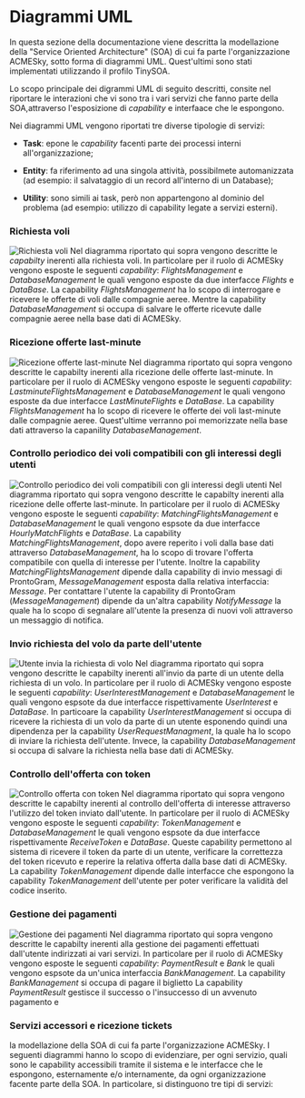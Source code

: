 # Diagrammi UML

In questa sezione della documentazione viene descritta la modellazione della "Service Oriented Architecture" (SOA) di cui fa parte l'organizzazione ACMESky, sotto forma di diagrammi UML. Quest'ultimi sono stati implementati utilizzando il profilo TinySOA.

Lo scopo principale dei digrammi UML di seguito descritti, consite nel riportare le interazioni che vi sono tra i vari servizi che fanno parte della SOA,attraverso l'esposizione di *capability* e interfaace che le espongono.

Nei diagrammi UML vengono riportati tre diverse tipologie di servizi:

* **Task**: epone le *capability* facenti parte dei processi interni all'organizzazione;

* **Entity**: fa riferimento ad una singola attività, possibilmete automanizzata (ad esempio: il salvataggio di un record all'interno di un Database);

* **Utility**: sono simili ai task, però non appartengono al dominio del problema (ad esempio: utilizzo di capability legate a servizi esterni).

### Richiesta voli
![Richiesta voli](UML/immagini_doc/parte1.png)
Nel diagramma riportato qui sopra vengono descritte le *capabilty* inerenti alla richiesta voli. In particolare per il ruolo di ACMESky vengono esposte le seguenti *capability*: *FlightsManagement* e *DatabaseManagement* le quali vengono esposte da due interfacce *Flights* e *DataBase*.
La capability *FlightsManagement* ha lo scopo di interrogare e ricevere le offerte di voli dalle compagnie aeree. Mentre la capability *DatabaseManagement* si occupa di salvare le offerte ricevute dalle compagnie aeree nella base dati di ACMESky.

### Ricezione offerte last-minute
![Ricezione offerte last-minute](UML/immagini_doc/parte2.png)
Nel diagramma riportato qui sopra vengono descritte le capabilty inerenti alla ricezione delle offerte last-minute. In particolare per il ruolo di ACMESky vengono esposte le seguenti *capability*: *LastminuteFlightsManagement* e *DatabaseManagement* le quali vengono esposte da due interfacce *LastMinuteFlights* e *DataBase*.
La capability *FlightsManagement* ha lo scopo di ricevere le offerte dei voli last-minute dalle compagnie aeree. Quest'ultime verranno poi memorizzate nella base dati  attraverso la capanility *DatabaseManagement*.

### Controllo periodico dei voli compatibili con gli interessi degli utenti 
![Controllo periodico dei voli compatibili con gli interessi degli utenti](UML/immagini_doc/parte3.png)
Nel diagramma riportato qui sopra vengono descritte le capabilty inerenti alla ricezione delle offerte last-minute. In particolare per il ruolo di ACMESky vengono esposte le seguenti *capability*: *MatchingFlightsManagement* e *DatabaseManagement* le quali vengono espsote da due interfacce *HourlyMatchFlights* e *DataBase*.
La capability *MatchingFlightsManagement*, dopo avere reperito i voli dalla base dati attraverso *DatabaseManagement*, ha lo scopo di trovare l'offerta compatibile con quella di interesse per l'utente. Inoltre la capability *MatchingFlightsManagement* dipende dalla capability di invio messagi di ProntoGram, *MessageManagement* esposta dalla relativa interfaccia: *Message*.
Per contattare l'utente la capability di ProntoGram (*MessageManagement*) dipende da un'altra capability *NotifyMessage* la quale ha lo scopo di segnalare all'utente la presenza di nuovi voli attraverso un messaggio di notifica.

### Invio richiesta del volo da parte dell'utente
![Utente invia la richiesta di volo](UML/immagini_doc/parte4.png)
Nel diagramma riportato qui sopra vengono descritte le capabilty inerenti all'invio da parte di un utente della richiesta di un volo.
In particolare per il ruolo di ACMESky vengono esposte le seguenti *capability*: *UserInterestManagement* e *DatabaseManagement* le quali vengono espsote da due interfacce rispettivamente *UserInterest* e *DataBase*.
In particoare la capability *UserInterestManagement* si occupa di ricevere la richiesta di un volo da parte di un utente esponendo quindi una dipendenza per la capability *UserRequestManagment*, la quale ha lo scopo di inviare la richiesta dell'utente.
Invece, la capability *DatabaseManagement* si occupa di salvare la richiesta nella base dati di ACMESky.


### Controllo dell'offerta con token
![Controllo offerta con token](UML/immagini_doc/parte5.png)
Nel diagramma riportato qui sopra vengono descritte le capabilty inerenti al controllo dell'offerta di interesse attraverso l'utilizzo del token inviato dall'utente.
In particolare per il ruolo di ACMESky vengono esposte le seguenti *capability*: *TokenManagement* e *DatabaseManagement* le quali vengono espsote da due interfacce rispettivamente *ReceiveToken* e *DataBase*.
Queste capability permettono al sistema di ricevere il token da parte di un utente, verificare la correttezza del token ricevuto e reperire la relativa
offerta dalla base dati di ACMESky.
 La capability *TokenManagement* dipende dalle interfacce che espongono la capability *TokenManagement* dell'utente per poter verificare la validità del codice inserito.

### Gestione dei pagamenti
![Gestione dei pagamenti](UML/immagini_doc/parte6.png)
Nel diagramma riportato qui sopra vengono descritte le capabilty inerenti alla gestione dei pagamenti effettuati dall'utente indirizzati ai vari servizi.
In particolare per il ruolo di ACMESky vengono esposte le seguenti *capability*: *PaymentResult* e *Bank* le quali vengono espsote da un'unica interfaccia *BankManagement*.
La capability *BankManagement* si occupa di pagare il biglietto 
La capability *PaymentResult* gestisce il successo o l'insuccesso di un avvenuto pagamento e 
### Servizi accessori e ricezione tickets






la modellazione della SOA di cui fa parte l'organizzazione ACMESky. I seguenti diagrammi hanno lo scopo di evidenziare, per ogni servizio, quali sono le capability accessibili tramite il sistema e le interfacce che le espongono, esternamente e/o internamente, da ogni organizzazione facente parte della SOA.
In particolare, si distinguono tre tipi di servizi:
